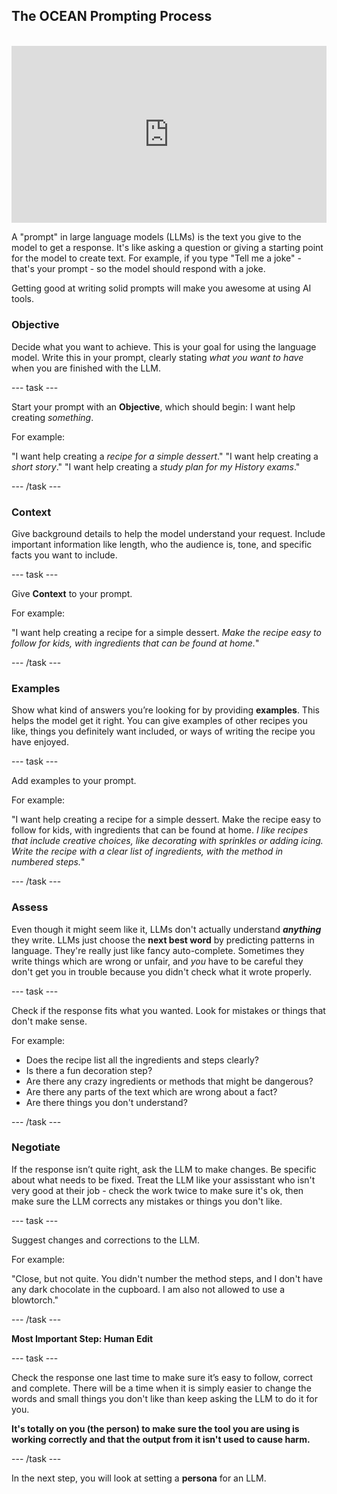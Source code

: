 ## The OCEAN Prompting Process

<html>
<br>
  <div style="position: relative; overflow: hidden; padding-top: 56.25%;">
    <iframe style="position: absolute; top: 0; left: 0; right: 0; width: 100%; height: 100%; border: none;" src="https://www.youtube.com/embed/hQYYPKaMT-M?rel=0&cc_load_policy=1" allowfullscreen allow="accelerometer; autoplay; clipboard-write; encrypted-media; gyroscope; picture-in-picture; web-share">
    </iframe>
  </div>
</html>

A "prompt" in large language models (LLMs) is the text you give to the model to get a response. It's like asking a question or giving a starting point for the model to create text. For example, if you type "Tell me a joke" - that's your prompt - so the model should respond with a joke.


Getting good at writing solid prompts will make you awesome at using AI tools. 


### Objective
Decide what you want to achieve. This is your goal for using the language model. Write this in your prompt, clearly stating *what you want to have* when you are finished with the LLM.

--- task ---

Start your prompt with an **Objective**, which should begin: I want help creating *something*. 


 For example: 

"I want help creating a *recipe for a simple dessert*."
"I want help creating a *short story*."
"I want help creating a *study plan for my History exams*."

--- /task ---

### Context
Give background details to help the model understand your request. Include important information like length, who the audience is, tone, and specific facts you want to include.

--- task ---

Give **Context** to your prompt.

For example: 

"I want help creating a recipe for a simple dessert. *Make the recipe easy to follow for kids, with ingredients that can be found at home.*"

--- /task ---

### Examples
Show what kind of answers you’re looking for by providing **examples**. This helps the model get it right. You can give examples of other recipes you like, things you definitely want included, or ways of writing the recipe you have enjoyed. 

--- task ---

Add examples to your prompt. 

For example: 

"I want help creating a recipe for a simple dessert. Make the recipe easy to follow for kids, with ingredients that can be found at home. *I like recipes that include creative choices, like decorating with sprinkles or adding icing. Write the recipe with a clear list of ingredients, with the method in numbered steps.*"

--- /task ---

### Assess
Even though it might seem like it, LLMs don't actually understand ***anything*** they write. LLMs just choose the **next best word** by predicting patterns in language. They're really just like fancy auto-complete. Sometimes they write things which are wrong or unfair, and *you* have to be careful they don't get you in trouble because you didn't check what it wrote properly.

--- task ---
 
Check if the response fits what you wanted. Look for mistakes or things that don't make sense. 

For example:

- Does the recipe list all the ingredients and steps clearly? 
- Is there a fun decoration step?
- Are there any crazy ingredients or methods that might be dangerous?
- Are there any parts of the text which are wrong about a fact?
- Are there things you don't understand?

--- /task ---

### Negotiate  
If the response isn’t quite right, ask the LLM to make changes. Be specific about what needs to be fixed. Treat the LLM like your assisstant who isn't very good at their job - check the work twice to make sure it's ok, then make sure the LLM corrects any mistakes or things you don't like. 

--- task ---

Suggest changes and corrections to the LLM.

 For example: 

"Close, but not quite. You didn't number the method steps, and I don't have any dark chocolate in the cupboard. I am also not allowed to use a blowtorch."
 
--- /task ---

**Most Important Step: Human Edit**  

--- task ---

Check the response one last time to make sure it’s easy to follow, correct and complete. There will be a time when it is simply easier to change the words and small things you don't like than keep asking the LLM to do it for you.

**It's totally on you (the person) to make sure the tool you are using is working correctly and that the output from it isn't used to cause harm.**

--- /task ---

In the next step, you will look at setting a **persona** for an LLM.